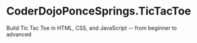 CoderDojoPonceSprings.TicTacToe
===============================

Build Tic Tac Toe in HTML, CSS, and JavaScript -- from beginner to advanced

